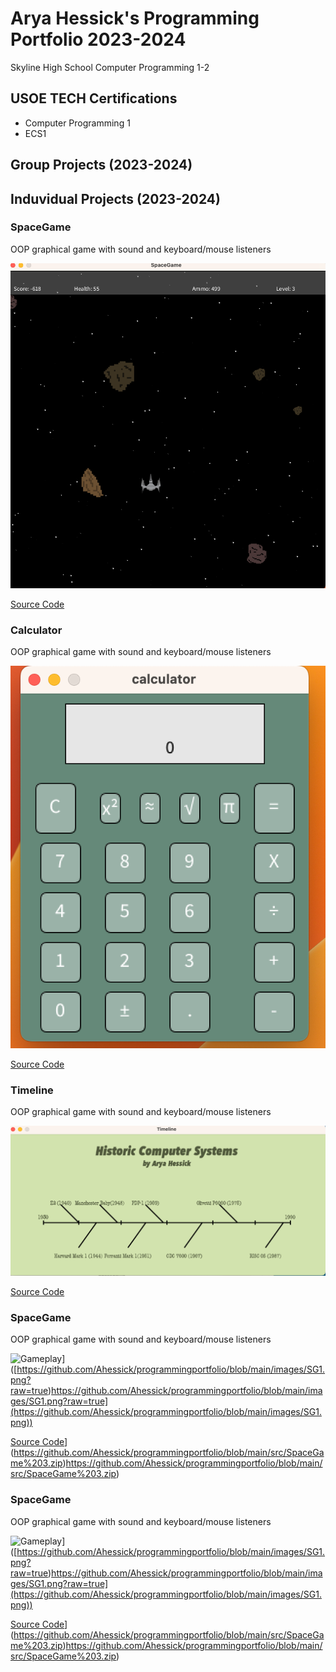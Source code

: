 # Arya Hessick's Programming Portfolio 2023-2024
Skyline High School Computer Programming 1-2

## USOE TECH Certifications
* Computer Programming 1
* ECS1

  
## Group Projects (2023-2024)


## Induvidual Projects (2023-2024)


### SpaceGame
OOP graphical game with sound and keyboard/mouse listeners

![Gameplay](https://github.com/Ahessick/programmingportfolio/blob/main/images/SG1.png?raw=true)


[Source Code](https://github.com/Ahessick/programmingportfolio/blob/main/src/SpaceGame%203.zip)


### Calculator
OOP graphical game with sound and keyboard/mouse listeners

![Gameplay](https://github.com/Ahessick/programmingportfolio/blob/main/images/CALCULATOR.png?raw=true)


[Source Code](https://github.com/Ahessick/programmingportfolio/blob/main/src/calculator%204.zip)


### Timeline
OOP graphical game with sound and keyboard/mouse listeners

![Gameplay](https://github.com/Ahessick/programmingportfolio/blob/main/images/TIMELINE.png?raw=true)


[Source Code](https://github.com/Ahessick/programmingportfolio/blob/main/src/Timeline%202.zip)

### SpaceGame
OOP graphical game with sound and keyboard/mouse listeners

![Gameplay]([)]([https://github.com/Ahessick/programmingportfolio/blob/main/images/SG1.png?raw=true)https://github.com/Ahessick/programmingportfolio/blob/main/images/SG1.png?raw=true](https://github.com/Ahessick/programmingportfolio/blob/main/images/SG1.png))


[Source Code]([)](https://github.com/Ahessick/programmingportfolio/blob/main/src/SpaceGame%203.zip)https://github.com/Ahessick/programmingportfolio/blob/main/src/SpaceGame%203.zip)
### SpaceGame
OOP graphical game with sound and keyboard/mouse listeners

![Gameplay]([)]([https://github.com/Ahessick/programmingportfolio/blob/main/images/SG1.png?raw=true)https://github.com/Ahessick/programmingportfolio/blob/main/images/SG1.png?raw=true](https://github.com/Ahessick/programmingportfolio/blob/main/images/SG1.png))


[Source Code]([)](https://github.com/Ahessick/programmingportfolio/blob/main/src/SpaceGame%203.zip)https://github.com/Ahessick/programmingportfolio/blob/main/src/SpaceGame%203.zip)
